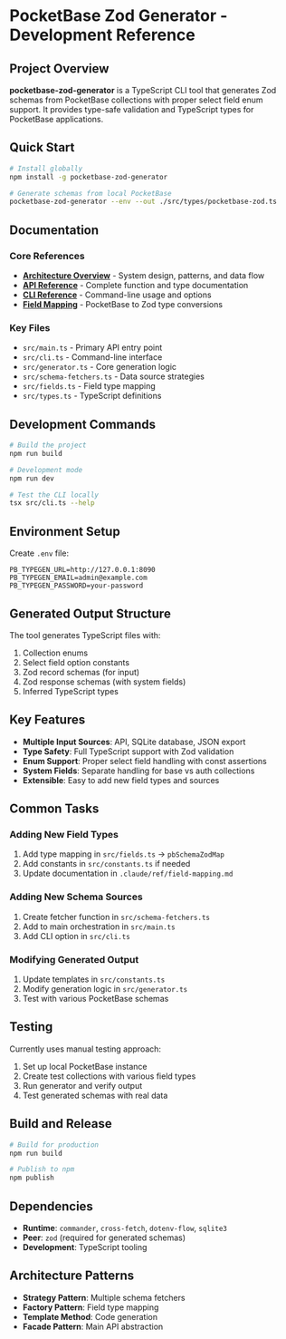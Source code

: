 # PocketBase Zod Generator - Development Reference

## Project Overview

**pocketbase-zod-generator** is a TypeScript CLI tool that generates Zod schemas from PocketBase collections with proper select field enum support. It provides type-safe validation and TypeScript types for PocketBase applications.

## Quick Start

```bash
# Install globally
npm install -g pocketbase-zod-generator

# Generate schemas from local PocketBase
pocketbase-zod-generator --env --out ./src/types/pocketbase-zod.ts
```

## Documentation

### Core References
- **[Architecture Overview](.claude/ref/architecture.md)** - System design, patterns, and data flow
- **[API Reference](.claude/ref/api-reference.md)** - Complete function and type documentation
- **[CLI Reference](.claude/ref/cli-reference.md)** - Command-line usage and options
- **[Field Mapping](.claude/ref/field-mapping.md)** - PocketBase to Zod type conversions

### Key Files
- `src/main.ts` - Primary API entry point
- `src/cli.ts` - Command-line interface
- `src/generator.ts` - Core generation logic
- `src/schema-fetchers.ts` - Data source strategies
- `src/fields.ts` - Field type mapping
- `src/types.ts` - TypeScript definitions

## Development Commands

```bash
# Build the project
npm run build

# Development mode
npm run dev

# Test the CLI locally
tsx src/cli.ts --help
```

## Environment Setup

Create `.env` file:
```env
PB_TYPEGEN_URL=http://127.0.0.1:8090
PB_TYPEGEN_EMAIL=admin@example.com
PB_TYPEGEN_PASSWORD=your-password
```

## Generated Output Structure

The tool generates TypeScript files with:
1. Collection enums
2. Select field option constants
3. Zod record schemas (for input)
4. Zod response schemas (with system fields)
5. Inferred TypeScript types

## Key Features

- **Multiple Input Sources**: API, SQLite database, JSON export
- **Type Safety**: Full TypeScript support with Zod validation
- **Enum Support**: Proper select field handling with const assertions
- **System Fields**: Separate handling for base vs auth collections
- **Extensible**: Easy to add new field types and sources

## Common Tasks

### Adding New Field Types
1. Add type mapping in `src/fields.ts` → `pbSchemaZodMap`
2. Add constants in `src/constants.ts` if needed
3. Update documentation in `.claude/ref/field-mapping.md`

### Adding New Schema Sources
1. Create fetcher function in `src/schema-fetchers.ts`
2. Add to main orchestration in `src/main.ts`
3. Add CLI option in `src/cli.ts`

### Modifying Generated Output
1. Update templates in `src/constants.ts`
2. Modify generation logic in `src/generator.ts`
3. Test with various PocketBase schemas

## Testing

Currently uses manual testing approach:
1. Set up local PocketBase instance
2. Create test collections with various field types
3. Run generator and verify output
4. Test generated schemas with real data

## Build and Release

```bash
# Build for production
npm run build

# Publish to npm
npm publish
```

## Dependencies

- **Runtime**: `commander`, `cross-fetch`, `dotenv-flow`, `sqlite3`
- **Peer**: `zod` (required for generated schemas)
- **Development**: TypeScript tooling

## Architecture Patterns

- **Strategy Pattern**: Multiple schema fetchers
- **Factory Pattern**: Field type mapping
- **Template Method**: Code generation
- **Facade Pattern**: Main API abstraction